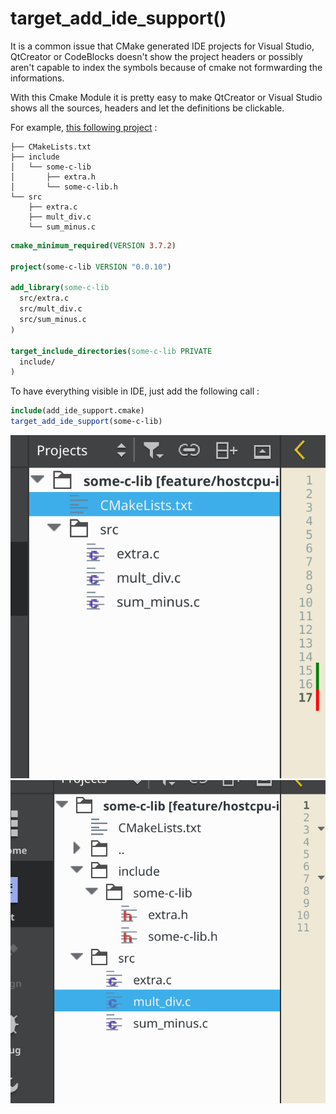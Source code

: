 # target\_add\_ide\_support()
It is a common issue that CMake generated IDE projects for Visual Studio, QtCreator or CodeBlocks doesn't show the project headers or possibly aren't capable to index the symbols because of cmake not formwarding the informations.

With this Cmake Module it is pretty easy to make QtCreator or Visual Studio shows all the sources, headers and let the definitions be clickable.

For example, [this following project](./example/) : 

```
├── CMakeLists.txt
├── include
│   └── some-c-lib
│       ├── extra.h
│       └── some-c-lib.h
└── src
    ├── extra.c
    ├── mult_div.c
    └── sum_minus.c
```

```cmake
cmake_minimum_required(VERSION 3.7.2)

project(some-c-lib VERSION "0.0.10")

add_library(some-c-lib 
  src/extra.c
  src/mult_div.c
  src/sum_minus.c
)

target_include_directories(some-c-lib PRIVATE 
  include/
)
```

To have everything visible in IDE, just add the following call :

```cmake
include(add_ide_support.cmake)
target_add_ide_support(some-c-lib)
```

![Without add\_ide\_support](./without_add_ide_support.png)
![With add\_ide\_support](./with_add_ide_support.png)

